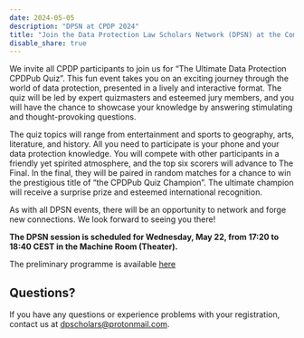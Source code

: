 ```yaml
---
date: 2024-05-05
description: "DPSN at CPDP 2024"
title: "Join the Data Protection Law Scholars Network (DPSN) at the Computers, Privacy and Data Protection Conference (CPDP) on Wednesday, 22 May 2024"
disable_share: true
---
```



We invite all CPDP participants to join us for “The Ultimate Data Protection CPDPub Quiz”. 
This fun event takes you on an exciting journey through the world of data protection, presented in a lively and interactive format. 
The quiz will be led by expert quizmasters and esteemed jury members, and you will have the chance to showcase your knowledge by answering stimulating and thought-provoking questions. 

The quiz topics will range from entertainment and sports to geography, arts, literature, and history. 
All you need to participate is your phone and your data protection knowledge. 
You will compete with other participants in a friendly yet spirited atmosphere, and the top six scorers will advance to The Final. 
In the final, they will be paired in random matches for a chance to win the prestigious title of “the CPDPub Quiz Champion”. 
The ultimate champion will receive a surprise prize and esteemed international recognition. 

As with all DPSN events, there will be an opportunity to network and forge new connections. We look forward to seeing you there!

**The DPSN session is scheduled for Wednesday, May 22, from 17:20 to 18:40 CEST in the Machine Room (Theater).**

The preliminary programme is available [here](https://www.cpdpconferences.org/schedule)

## Questions? ##
If you have any questions or experience problems with your registration, contact us at dpscholars@protonmail.com.


